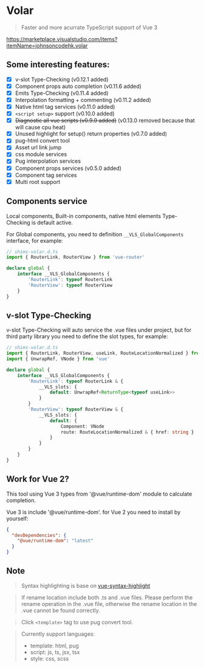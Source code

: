 # Volar

> Faster and more acurrate TypeScript support of Vue 3

https://marketplace.visualstudio.com/items?itemName=johnsoncodehk.volar

## Some interesting features:

- [x] v-slot Type-Checking (v0.12.1 added)
- [x] Component props auto completion (v0.11.6 added)
- [x] Emits Type-Checking (v0.11.4 added)
- [x] Interpolation formatting + commenting (v0.11.2 added)
- [x] Native html tag services (v0.11.0 added)
- [x] `<script setup>` support (v0.10.0 added)
- [x] ~~Diagnostic all vue scripts (v0.9.0 added)~~ (v0.13.0 removed because that will cause cpu heat)
- [x] Unused highlight for setup() return properties (v0.7.0 added)
- [x] pug-html convert tool
- [x] Asset url link jump
- [x] css module services
- [x] Pug interpolation services
- [x] Component props services (v0.5.0 added)
- [x] Component tag services
- [x] Multi root support

## Components service

Local components, Built-in components, native html elements Type-Checking is default active.

For Global components, you need to definition `__VLS_GlobalComponents` interface, for example:

```typescript
// shims-volar.d.ts
import { RouterLink, RouterView } from 'vue-router'

declare global {
	interface __VLS_GlobalComponents {
		'RouterLink': typeof RouterLink
		'RouterView': typeof RouterView
	}
}
```

## v-slot Type-Checking

v-slot Type-Checking will auto service the .vue files under project, but for third party library you need to define the slot types, for example:

```typescript
// shims-volar.d.ts
import { RouterLink, RouterView, useLink, RouteLocationNormalized } from 'vue-router'
import { UnwrapRef, VNode } from 'vue'

declare global {
	interface __VLS_GlobalComponents {
		'RouterLink': typeof RouterLink & {
			__VLS_slots: {
				default: UnwrapRef<ReturnType<typeof useLink>>
			}
		}
		'RouterView': typeof RouterView & {
			__VLS_slots: {
				default: {
					Component: VNode
					route: RouteLocationNormalized & { href: string }
				}
			}
		}
	}
}
```

## Work for Vue 2?

This tool using Vue 3 types from '@vue/runtime-dom' module to calculate completion.

Vue 3 is include '@vue/runtime-dom'. for Vue 2 you need to install by yourself:

```json
{
  "devDependencies": {
    "@vue/runtime-dom": "latest"
  }
}
```

## Note

> Syntax highlighting is base on [vue-syntax-highlight](https://github.com/vuejs/vue-syntax-highlight)

> If rename location include both .ts and .vue files. Please perform the rename operation in the .vue file, otherwise the rename location in the .vue cannot be found correctly.

> Click `<template>` tag to use pug convert tool.

> Currently support languages:
> - template: html, pug
> - script: js, ts, jsx, tsx
> - style: css, scss
